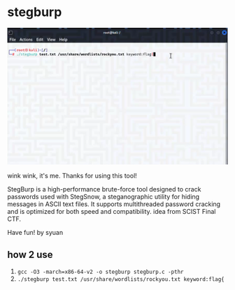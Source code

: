 # stegburp

[![預覽](https://github.com/Morexsyan/stegburp/raw/main/preview.png)](https://github.com/Morexsyan/stegburp/raw/main/test.mp4)


wink wink, it's me.
Thanks for using this tool!

StegBurp is a high-performance brute-force tool designed to crack passwords used with StegSnow, a steganographic utility for hiding messages in ASCII text files.
It supports multithreaded password cracking and is optimized for both speed and compatibility.
idea from SCIST Final CTF.

Have fun!
by syuan
## how 2 use
1. `gcc -O3 -march=x86-64-v2 -o stegburp stegburp.c -pthr`
2. `./stegburp test.txt /usr/share/wordlists/rockyou.txt keyword:flag{`

